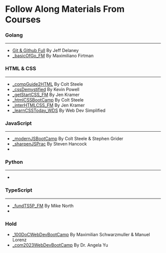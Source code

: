 # Follow Along Materials From Courses

### Golang

---

- [Git & Github Full](https://fireship.io/courses/git/) By Jeff Delaney
- [_basicOfGo_FM](https://frontendmasters.com/courses/go-basics/) By Maximiliano Firtman

### HTML & CSS

---

- [_compGuide2HTML](https://www.udemy.com/course/the-complete-guide-to-html/) By Colt Steele
- [_cssDemystified](https://cssdemystified.com/) By Kevin Powell
- [_getStartCSS_FM](https://frontendmasters.com/teachers/jen-kramer/) By Jen Kramer
- [_htmlCSSBootCamp](https://www.udemy.com/course/html-and-css-bootcamp/) By Colt Steele
- [_interHTMLCSS_FM](https://frontendmasters.com/courses/intermediate-html-css/) By Jen Kramer
- [_learnCSSToday_WDS](https://courses.webdevsimplified.com/learn-css-today) By Web Dev Simplified

### JavaScript

---

- [_modernJSBootCamp](https://www.udemy.com/course/javascript-beginners-complete-tutorial/) By Colt Steele & Stephen Grider
- [_sharpenJSPrac](https://www.udemy.com/course/javascript-practice-problems-sharpen-your-skills/) By Steven Hancock
-

### Python

---

-

### TypeScript

---

- [_fundTS5P_FM](https://frontendmasters.com/courses/typescript-v4/) By Mike North
-


### Hold
- [_100DoCWebDevBootCamp](https://www.udemy.com/course/100-days-of-code-web-development-bootcamp/) By Maximilian Schwarzmuller & Manuel Lorenz
- [_com2023WebDevBootCamp](https://www.udemy.com/course/the-complete-web-development-bootcamp/) By Dr. Angela Yu